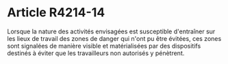# Article R4214-14

  
Lorsque la nature des activités envisagées est susceptible d'entraîner sur les lieux de travail des zones de danger qui n'ont pu être évitées, ces zones sont signalées de manière visible et matérialisées par des dispositifs destinés à éviter que les travailleurs non autorisés y pénètrent.